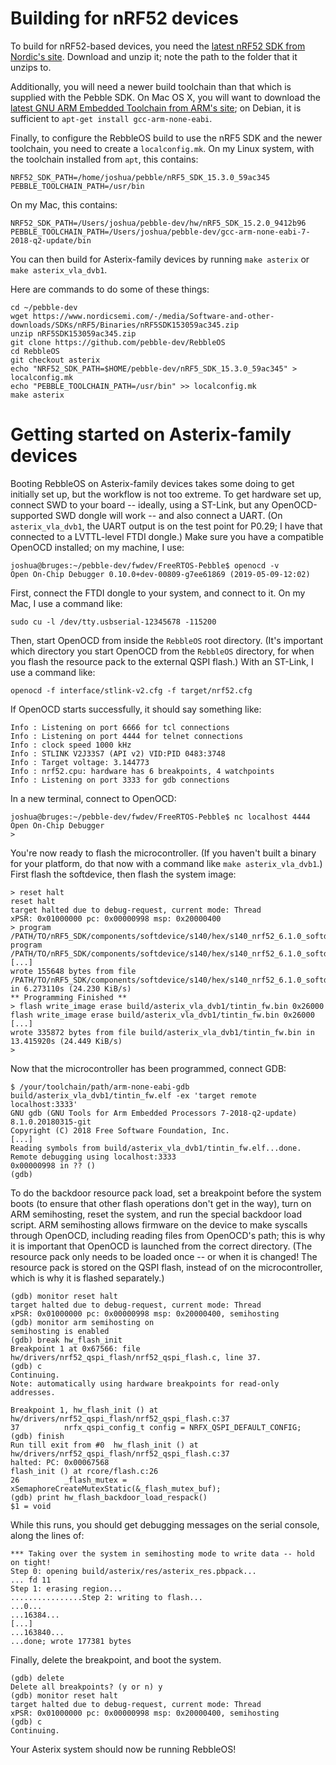 # Building for nRF52 devices

To build for nRF52-based devices, you need the
[latest nRF52 SDK from Nordic's
site](https://www.nordicsemi.com/Software-and-Tools/Software/nRF5-SDK). 
Download and unzip it; note the path to the folder that it unzips to.

Additionally, you will need a newer build toolchain than that which is
supplied with the Pebble SDK.  On Mac OS X, you will want to download the
[latest GNU ARM Embedded Toolchain from ARM's
site](https://developer.arm.com/tools-and-software/open-source-software/developer-tools/gnu-toolchain/gnu-rm/downloads);
on Debian, it is sufficient to `apt-get install gcc-arm-none-eabi`.

Finally, to configure the RebbleOS build to use the nRF5 SDK and the newer
toolchain, you need to create a `localconfig.mk`.  On my Linux system, with
the toolchain installed from `apt`, this contains:

    NRF52_SDK_PATH=/home/joshua/pebble/nRF5_SDK_15.3.0_59ac345
    PEBBLE_TOOLCHAIN_PATH=/usr/bin

On my Mac, this contains:

    NRF52_SDK_PATH=/Users/joshua/pebble-dev/hw/nRF5_SDK_15.2.0_9412b96
    PEBBLE_TOOLCHAIN_PATH=/Users/joshua/pebble-dev/gcc-arm-none-eabi-7-2018-q2-update/bin

You can then build for Asterix-family devices by running `make asterix` or
`make asterix_vla_dvb1`.

Here are commands to do some of these things:

    cd ~/pebble-dev
    wget https://www.nordicsemi.com/-/media/Software-and-other-downloads/SDKs/nRF5/Binaries/nRF5SDK153059ac345.zip
    unzip nRF5SDK153059ac345.zip
    git clone https://github.com/pebble-dev/RebbleOS
    cd RebbleOS
    git checkout asterix
    echo "NRF52_SDK_PATH=$HOME/pebble-dev/nRF5_SDK_15.3.0_59ac345" > localconfig.mk
    echo "PEBBLE_TOOLCHAIN_PATH=/usr/bin" >> localconfig.mk
    make asterix

# Getting started on Asterix-family devices

Booting RebbleOS on Asterix-family devices takes some doing to get initially
set up, but the workflow is not too extreme.  To get hardware set up,
connect SWD to your board -- ideally, using a ST-Link, but any
OpenOCD-supported SWD dongle will work -- and also connect a UART.  (On
`asterix_vla_dvb1`, the UART output is on the test point for P0.29; I have
that connected to a LVTTL-level FTDI dongle.) Make sure you have a
compatible OpenOCD installed; on my machine, I use:

    joshua@bruges:~/pebble-dev/fwdev/FreeRTOS-Pebble$ openocd -v
    Open On-Chip Debugger 0.10.0+dev-00809-g7ee61869 (2019-05-09-12:02)

First, connect the FTDI dongle to your system, and connect to it.  On my
Mac, I use a command like:

    sudo cu -l /dev/tty.usbserial-12345678 -115200

Then, start OpenOCD from inside the `RebbleOS` root directory.  (It's
important which directory you start OpenOCD from the `RebbleOS` directory,
for when you flash the resource pack to the external QSPI flash.)  With an
ST-Link, I use a command like:

    openocd -f interface/stlink-v2.cfg -f target/nrf52.cfg

If OpenOCD starts successfully, it should say something like:

    Info : Listening on port 6666 for tcl connections
    Info : Listening on port 4444 for telnet connections
    Info : clock speed 1000 kHz
    Info : STLINK V2J33S7 (API v2) VID:PID 0483:3748
    Info : Target voltage: 3.144773
    Info : nrf52.cpu: hardware has 6 breakpoints, 4 watchpoints
    Info : Listening on port 3333 for gdb connections

In a new terminal, connect to OpenOCD:

    joshua@bruges:~/pebble-dev/fwdev/FreeRTOS-Pebble$ nc localhost 4444
    Open On-Chip Debugger
    >

You're now ready to flash the microcontroller.  (If you haven't built a
binary for your platform, do that now with a command like `make
asterix_vla_dvb1`.) First flash the softdevice, then flash the system image:

    > reset halt
    reset halt
    target halted due to debug-request, current mode: Thread
    xPSR: 0x01000000 pc: 0x00000998 msp: 0x20000400
    > program /PATH/TO/nRF5_SDK/components/softdevice/s140/hex/s140_nrf52_6.1.0_softdevice.hex
    program /PATH/TO/nRF5_SDK/components/softdevice/s140/hex/s140_nrf52_6.1.0_softdevice.hex
    [...]
    wrote 155648 bytes from file /PATH/TO/nRF5_SDK/components/softdevice/s140/hex/s140_nrf52_6.1.0_softdevice.hex in 6.273110s (24.230 KiB/s)
    ** Programming Finished **
    > flash write_image erase build/asterix_vla_dvb1/tintin_fw.bin 0x26000
    flash write_image erase build/asterix_vla_dvb1/tintin_fw.bin 0x26000
    [...]
    wrote 335872 bytes from file build/asterix_vla_dvb1/tintin_fw.bin in 13.415920s (24.449 KiB/s)
    >

Now that the microcontroller has been programmed, connect GDB:

    $ /your/toolchain/path/arm-none-eabi-gdb build/asterix_vla_dvb1/tintin_fw.elf -ex 'target remote localhost:3333'
    GNU gdb (GNU Tools for Arm Embedded Processors 7-2018-q2-update) 8.1.0.20180315-git
    Copyright (C) 2018 Free Software Foundation, Inc.
    [...]
    Reading symbols from build/asterix_vla_dvb1/tintin_fw.elf...done.
    Remote debugging using localhost:3333
    0x00000998 in ?? ()
    (gdb)

To do the backdoor resource pack load, set a breakpoint before the system
boots (to ensure that other flash operations don't get in the way), turn on
ARM semihosting, reset the system, and run the special backdoor load script. 
ARM semihosting allows firmware on the device to make syscalls through
OpenOCD, including reading files from OpenOCD's path; this is why it is
important that OpenOCD is launched from the correct directory.  (The
resource pack only needs to be loaded once -- or when it is changed!  The
resource pack is stored on the QSPI flash, instead of on the
microcontroller, which is why it is flashed separately.)

    (gdb) monitor reset halt
    target halted due to debug-request, current mode: Thread
    xPSR: 0x01000000 pc: 0x00000998 msp: 0x20000400, semihosting
    (gdb) monitor arm semihosting on
    semihosting is enabled
    (gdb) break hw_flash_init
    Breakpoint 1 at 0x67566: file hw/drivers/nrf52_qspi_flash/nrf52_qspi_flash.c, line 37.
    (gdb) c
    Continuing.
    Note: automatically using hardware breakpoints for read-only addresses.
    
    Breakpoint 1, hw_flash_init () at hw/drivers/nrf52_qspi_flash/nrf52_qspi_flash.c:37
    37          nrfx_qspi_config_t config = NRFX_QSPI_DEFAULT_CONFIG;
    (gdb) finish
    Run till exit from #0  hw_flash_init () at hw/drivers/nrf52_qspi_flash/nrf52_qspi_flash.c:37
    halted: PC: 0x00067568
    flash_init () at rcore/flash.c:26
    26          _flash_mutex = xSemaphoreCreateMutexStatic(&_flash_mutex_buf);
    (gdb) print hw_flash_backdoor_load_respack()
    $1 = void

While this runs, you should get debugging messages on the serial console,
along the lines of:

    *** Taking over the system in semihosting mode to write data -- hold on tight!
    Step 0: opening build/asterix/res/asterix_res.pbpack...
    ... fd 11
    Step 1: erasing region...
    ................Step 2: writing to flash...
    ...0...
    ...16384...
    [...]
    ...163840...
    ...done; wrote 177381 bytes

Finally, delete the breakpoint, and boot the system.

    (gdb) delete
    Delete all breakpoints? (y or n) y
    (gdb) monitor reset halt
    target halted due to debug-request, current mode: Thread
    xPSR: 0x01000000 pc: 0x00000998 msp: 0x20000400, semihosting
    (gdb) c
    Continuing.

Your Asterix system should now be running RebbleOS!
